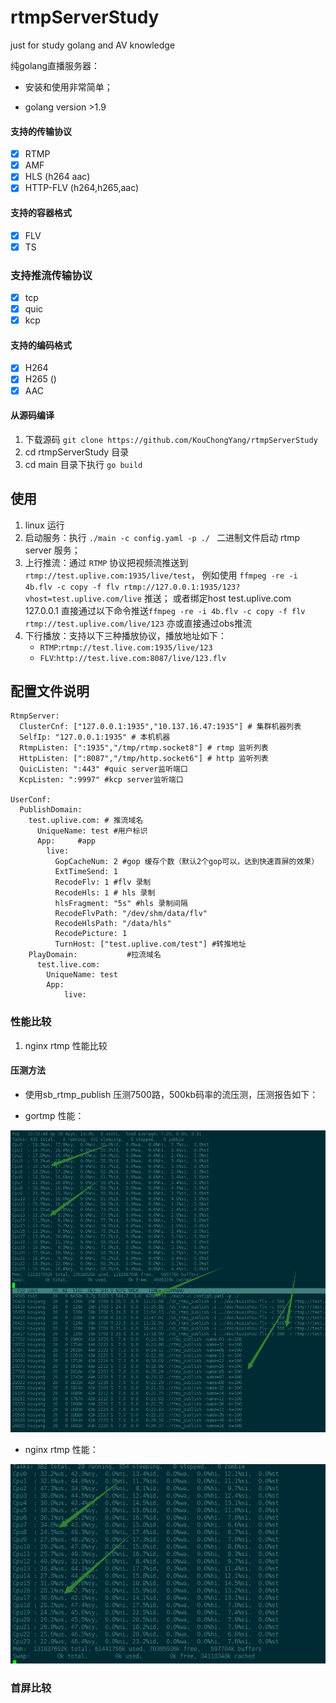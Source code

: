 # rtmpServerStudy
just for study golang and AV knowledge

纯golang直播服务器：
- 安装和使用非常简单；

- golang version >1.9

#### 支持的传输协议
- [x] RTMP
- [x] AMF
- [x] HLS (h264 aac)
- [x] HTTP-FLV (h264,h265,aac)

#### 支持的容器格式
- [x] FLV
- [x] TS

### 支持推流传输协议
- [x] tcp
- [x] quic
- [x] kcp

#### 支持的编码格式
- [x] H264
- [x] H265 ()
- [x] AAC

#### 从源码编译
1. 下载源码 `git clone https://github.com/KouChongYang/rtmpServerStudy`
2. cd rtmpServerStudy 目录
2. cd main 目录下执行 `go build`

## 使用
1. linux 运行
2. 启动服务：执行 `./main -c config.yaml -p ./ ` 二进制文件启动 rtmp server 服务；
3. 上行推流：通过 `RTMP` 协议把视频流推送到 `rtmp://test.uplive.com:1935/live/test`，
例如使用 `ffmpeg -re -i 4b.flv -c copy -f flv rtmp://127.0.0.1:1935/123?vhost=test.uplive.com/live` 推送；
或者绑定host test.uplive.com 127.0.0.1 直接通过以下命令推送`ffmpeg -re -i 4b.flv -c copy -f flv rtmp://test.uplive.com/live/123`
亦或直接通过obs推流
4. 下行播放：支持以下三种播放协议，播放地址如下：
    - `RTMP`:`rtmp://test.live.com:1935/live/123`
    - `FLV`:`http://test.live.com:8087/live/123.flv`
## 配置文件说明


```
RtmpServer:
  ClusterCnf: ["127.0.0.1:1935","10.137.16.47:1935"] # 集群机器列表
  SelfIp: "127.0.0.1:1935" # 本机机器
  RtmpListen: [":1935","/tmp/rtmp.socket8"] # rtmp 监听列表
  HttpListen: [":8087","/tmp/http.socket6"] # http 监听列表
  QuicListen: ":443" #quic server监听端口
  KcpListen: ":9997" #kcp server监听端口

UserConf:
  PublishDomain:
    test.uplive.com: # 推流域名
      UniqueName: test #用户标识
      App:     #app
        live:
          GopCacheNum: 2 #gop 缓存个数（默认2个gop可以，达到快速首屏的效果）
          ExtTimeSend: 1
          RecodeFlv: 1 #flv 录制
          RecodeHls: 1 # hls 录制
          hlsFragment: "5s" #hls 录制间隔
          RecodeFlvPath: "/dev/shm/data/flv"
          RecodeHlsPath: "/data/hls"
          RecodePicture: 1
          TurnHost: ["test.uplive.com/test"] #转推地址
    PlayDomain:           #拉流域名
      test.live.com:
        UniqueName: test
        App:
            live:
```

### 性能比较
1. nginx rtmp 性能比较
#### 压测方法

* 使用sb_rtmp_publish 压测7500路，500kb码率的流压测，压测报告如下：

- gortmp 性能：

![](pic/gortmp.jpg)

- nginx rtmp 性能：

![](pic/nginx-rtmp.jpg)

### 首屏比较